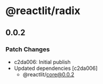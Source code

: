 # @reactlit/radix

## 0.0.2

### Patch Changes

- c2da006: Initial publish
- Updated dependencies [c2da006]
  - @reactlit/core@0.0.2
